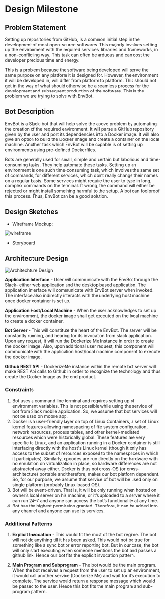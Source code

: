 # Design Milestone

## Problem Statement

Setting up repositories from GitHub, is a common initial step in the development of most open-source softwares. This majorly involves setting up the environment with the required services, libraries and frameworks, in a non-conflicting way. This task can often be arduous and can cost the developer precious time and energy.

This is a problem because the software being developed will serve the same purpose on any platform it is designed for. However, the environment it will be developed in, will differ from platform to platform. This should not get in the way of what should otherwise be a seamless process for the development and subsequent production of the software. This is the problem we are trying to solve with EnvBot.

## Bot Description

EnvBot is a Slack-bot that will help solve the above problem by automating the creation of the required environment. It will parse a GitHub repository given by the user and port its dependencies into a Docker image. It will also give an option to build the Docker image and create a container on the local machine. Another task which EnvBot will be capable is of setting up environments using pre-defined Dockerfiles. 

Bots are generally used for small, simple and certain but laborious and time-consuming tasks. They help automate these tasks. Setting up an environment is one such time-consuming task, which involves the same set of commands, for different services, which don’t really change their names on a regular basis. Some services might require the user to type in long, complex commands on the terminal. If wrong, the command will either be rejected or might install something harmful to the setup. A bot can foolproof this process. Thus, EnvBot can be a good solution. 

## Design Sketches

* Wireframe Mockup:

![wireframe](https://media.github.ncsu.edu/user/5692/files/ffd8e468-8107-11e6-918d-065c4a481533)

* Storyboard


## Architecture Design


![Architechture Design](https://media.github.ncsu.edu/user/4504/files/f1820cfa-8107-11e6-8cd1-3d6d98547f4f)


**Application Interface** - User will communicate with the EnvBot through the Slack- either web application and the desktop based application. The application interface will communicate with EnvBot server when invoked. The interface also indirectly interacts with the underlying host machine once docker container is set up.

**Application Host/Local Machine** - When the user acknowledges to set up the environment, the docker image shall get executed on the local machine to create a docker container.

**Bot Server** - This will constitute the heart of the EnvBot. The server will be constantly running, and hearing for its invocation from slack application. Upon any request, it will run the Dockerize Me Instance in order to create the docker image. Also, upon additional user request, this component will communicate with the application host/local machine component to execute the docker image.

**Github REST API** - DockerizeMe instance within the remote bot server will make REST Api calls to Github in order to recognize the technology and thus create the Docker Image as the end product.

### Constraints

1. Bot uses a command line terminal and requires setting up of environment variables. This is not possible while using the service of bot from Slack mobile application. So, we assume that bot services will not be used on mobile app. 
2. Docker is a user-friendly layer on top of Linux Containers, a set of Linux kernel features allowing namespacing of file system configuration, network resources, process tables, and other kernel-mediated resources which were historically global. These features are very specific to Linux, and an application running in a Docker container is still interfacing directly with the host's Linux kernel (though it only has access to the subset of resources exposed to the namespaces in which it participates). Similarly, opcodes are run directly on the hardware with no emulation on virtualization in place, so hardware differences are not abstracted away either. Docker is thus not cross-OS (or cross-architecture) portable and therefore, makes our bot platform dependent. So, for our purpose, we assume that service of bot will be used only on single platform (probably Linux-based OS).
3. Bot will be event-driven. That is, it will be only running when hosted on owner’s local server on his machine, or it’s uploaded to a server where it can run 24–7 and anyone can access the bot’s functionality at any time.
4. Bot has the highest permission granted. Therefore, it can be added into any channel and anyone can use its services.

### Additional Patterns

1. **Explicit Invocation** - This would fit the most of the bot regime. The bot will not do anything till it has been asked. This would not be true for something like a sync bot or error reporting bot. But in our case, the bot will only start executing when someone mentions the bot and passes a github link. Hence our bot fits the explicit invocation pattern.  

2. **Main Program and Subprogram** - The bot would be the main program. When the bot receives a request from the user to set up an environment, it would call another service (Dockerize Me) and wait for it’s execution to complete. The service would return a response message which would be passed to the user. Hence this bot fits the main program and sub-program pattern. 



